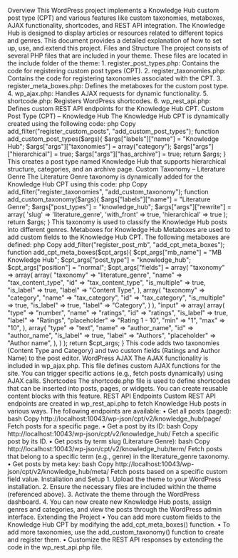 Overview
This WordPress project implements a Knowledge Hub custom post type (CPT) and various features like custom taxonomies, metaboxes, AJAX functionality, shortcodes, and REST API integration. The Knowledge Hub is designed to display articles or resources related to different topics and genres.
This document provides a detailed explanation of how to set up, use, and extend this project.
Files and Structure
The project consists of several PHP files that are included in your theme. These files are located in the include folder of the theme:
    1. register_post_types.php: Contains the code for registering custom post types (CPT).
    2. register_taxonomies.php: Contains the code for registering taxonomies associated with the CPT.
    3. register_meta_boxes.php: Defines the metaboxes for the custom post type.
    4. wp_ajax.php: Handles AJAX requests for dynamic functionality.
    5. shortcode.php: Registers WordPress shortcodes.
    6. wp_rest_api.php: Defines custom REST API endpoints for the Knowledge Hub CPT.
Custom Post Type (CPT) – Knowledge Hub
The Knowledge Hub CPT is dynamically created using the following code:
php
Copy
add_filter("register_custom_posts", "add_custom_post_types");
function add_custom_post_types($args){
    $args["labels"]["name"] = "Knowledge Hub";
    $args["args"]["taxonomies"] = array("category");
    $args["args"]["hierarchical"] = true;
    $args["args"]["has_archive"] = true;
    return $args;
}
This creates a post type named Knowledge Hub that supports hierarchical structure, categories, and an archive page.
Custom Taxonomy – Literature Genre
The Literature Genre taxonomy is dynamically added for the Knowledge Hub CPT using this code:
php
Copy
add_filter("register_taxonomies", "add_custom_taxonomy");
function add_custom_taxonomy($args){
    $args["labels"]["name"] = "Literature Genre";
    $args["post_types"] = "knowledge_hub";
    $args["args"]["rewrite"] = array( 'slug' => 'literature_genre', 'with_front' => true, 'hierarchical' => true );
    return $args;
}
This taxonomy is used to classify the Knowledge Hub posts into different genres.
Metaboxes for Knowledge Hub
Metaboxes are used to add custom fields to the Knowledge Hub CPT. The following metaboxes are defined:
php
Copy
add_filter("register_post_mb", "add_cpt_meta_boxes");
function add_cpt_meta_boxes($cpt_args){
    $cpt_args["mb_name"] = "MB Knowledge Hub";
    $cpt_args["post_type"] = "knowledge_hub";
    $cpt_args["position"] = "normal";
    $cpt_args["fields"] = array(
        "taxonomy" => array(
            array(
                "taxonomy" => "literature_genre",
                "name" => "tax_content_type",
                "id" => "tax_content_type",
                "is_multiple" => true,
                "is_label" => true,
                "label" => "Content Type",
            ),
            array(
                "taxonomy" => "category",
                "name" => "tax_category",
                "id" => "tax_category",
                "is_multiple" => true,
                "is_label" => true,
                "label" => "Category",
            )
        ),
        "input" => array(
            array(
                "type" => "number",
                "name" => "ratings",
                "id" => "ratings",
                "is_label" => true,
                "label" => "Ratings",
                "placeholder" => "Rating 1 - 10",
                "min" => "1",
                "max" => "10",
            ),
            array(
                "type" => "text",
                "name" => "author_name",
                "id" => "author_name",
                "is_label" => true,
                "label" => "Authors",
                "placeholder" => "Author name",
            ),
        )
    );
    return $cpt_args;
}
This code adds two taxonomies (Content Type and Category) and two custom fields (Ratings and Author Name) to the post editor.
WordPress AJAX
The AJAX functionality is included in wp_ajax.php. This file defines custom AJAX functions for the site. You can trigger specific actions (e.g., fetch posts dynamically) using AJAX calls.
Shortcodes
The shortcode.php file is used to define shortcodes that can be inserted into posts, pages, or widgets. You can create reusable content blocks with this feature.
REST API Endpoints
Custom REST API endpoints are created in wp_rest_api.php to fetch Knowledge Hub posts in various ways. The following endpoints are available:
    • Get all posts (paged):
      bash
      Copy
      http://localhost:10043/wp-json/cpt/v2/knowledge_hub/page/<page-number>
      Fetch posts for a specific page.
    • Get a post by its ID:
      bash
      Copy
      http://localhost:10043/wp-json/cpt/v2/knowledge_hub/<id>
      Fetch a specific post by its ID.
    • Get posts by term slug (Literature Genre):
      bash
      Copy
      http://localhost:10043/wp-json/cpt/v2/knowledge_hub/term/<term-slug>
      Fetch posts that belong to a specific term (e.g., genre) in the literature_genre taxonomy.
    • Get posts by meta key:
      bash
      Copy
      http://localhost:10043/wp-json/cpt/v2/knowledge_hub/meta/<meta-key>
      Fetch posts based on a specific custom field value.
Installation and Setup
    1. Upload the theme to your WordPress installation.
    2. Ensure the necessary files are included within the theme (referenced above).
    3. Activate the theme through the WordPress dashboard.
    4. You can now create new Knowledge Hub posts, assign genres and categories, and view the posts through the WordPress admin interface.
Extending the Project
    • You can add more custom fields to the Knowledge Hub CPT by modifying the add_cpt_meta_boxes() function.
    • To add more taxonomies, use the add_custom_taxonomy() function to create and register them.
    • Customize the REST API responses by extending the code in the wp_rest_api.php file.

